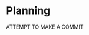 # Planning













ATTEMPT TO MAKE A COMMIT

<!-- outline your project's big idea so everyone agrees:

  - What question(s) are you investigating?
  - To whom will you be communicating the results?
  - What action(s) can you ask them to take?

  it's expected that your goals will shift as the project progresses
  you should change your plans as you learn more about the domain and your audience

-->
